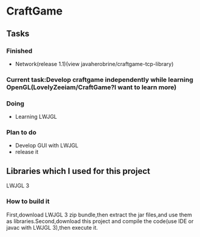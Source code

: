 # CraftGame
## Tasks
### Finished
- Network(release 1.1)(view javaherobrine/craftgame-tcp-library)
### Current task:Develop craftgame independently while learning OpenGL(LovelyZeeiam/CraftGame?I want to learn more)
### Doing
- Learning LWJGL

### Plan to do
- Develop GUI with LWJGL
- release it

## Libraries which I used for this project
LWJGL 3
### How to build it
First,download LWJGL 3 zip bundle,then extract the jar files,and use them as libraries.Second,download this project and compile the code(use IDE or javac with LWJGL 3),then execute it.
